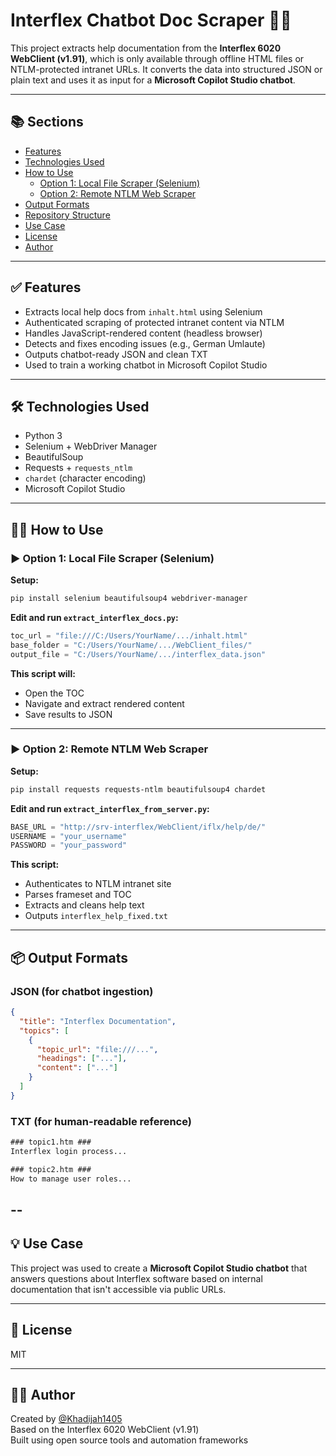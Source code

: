 # Interflex Chatbot Doc Scraper 🤖📄

This project extracts help documentation from the **Interflex 6020 WebClient (v1.91)**, which is only available through offline HTML files or NTLM-protected intranet URLs. It converts the data into structured JSON or plain text and uses it as input for a **Microsoft Copilot Studio chatbot**.

---

## 📚 Sections

- [Features](#features)
- [Technologies Used](#technologies-used)
- [How to Use](#how-to-use)
  - [Option 1: Local File Scraper (Selenium)](#option-1-local-file-scraper-selenium)
  - [Option 2: Remote NTLM Web Scraper](#option-2-remote-ntlm-web-scraper)
- [Output Formats](#output-formats)
- [Repository Structure](#repository-structure)
- [Use Case](#use-case)
- [License](#license)
- [Author](#author)

---

## ✅ Features

- Extracts local help docs from `inhalt.html` using Selenium
- Authenticated scraping of protected intranet content via NTLM
- Handles JavaScript-rendered content (headless browser)
- Detects and fixes encoding issues (e.g., German Umlaute)
- Outputs chatbot-ready JSON and clean TXT
- Used to train a working chatbot in Microsoft Copilot Studio

---

## 🛠 Technologies Used

- Python 3
- Selenium + WebDriver Manager
- BeautifulSoup
- Requests + `requests_ntlm`
- `chardet` (character encoding)
- Microsoft Copilot Studio

---
## 🧑‍💻 How to Use

### ▶️ Option 1: Local File Scraper (Selenium)

**Setup:**

```bash
pip install selenium beautifulsoup4 webdriver-manager
```

**Edit and run `extract_interflex_docs.py`:**

```python
toc_url = "file:///C:/Users/YourName/.../inhalt.html"
base_folder = "C:/Users/YourName/.../WebClient_files/"
output_file = "C:/Users/YourName/.../interflex_data.json"
```

**This script will:**
- Open the TOC
- Navigate and extract rendered content
- Save results to JSON

---

### ▶️ Option 2: Remote NTLM Web Scraper

**Setup:**

```bash
pip install requests requests-ntlm beautifulsoup4 chardet
```

**Edit and run `extract_interflex_from_server.py`:**

```python
BASE_URL = "http://srv-interflex/WebClient/iflx/help/de/"
USERNAME = "your_username"
PASSWORD = "your_password"
```

**This script:**
- Authenticates to NTLM intranet site
- Parses frameset and TOC
- Extracts and cleans help text
- Outputs `interflex_help_fixed.txt`

---

## 📦 Output Formats

### JSON (for chatbot ingestion)

```json
{
  "title": "Interflex Documentation",
  "topics": [
    {
      "topic_url": "file:///...",
      "headings": ["..."],
      "content": ["..."]
    }
  ]
}
```

### TXT (for human-readable reference)

```txt
### topic1.htm ###
Interflex login process...

### topic2.htm ###
How to manage user roles...
```

--
---

## 💡 Use Case

This project was used to create a **Microsoft Copilot Studio chatbot** that answers questions about Interflex software based on internal documentation that isn't accessible via public URLs.

---

## 📜 License

MIT

---

## 🙋‍♀️ Author

Created by [@Khadijah1405](https://github.com/Khadijah1405)  
Based on the Interflex 6020 WebClient (v1.91)  
Built using open source tools and automation frameworks


